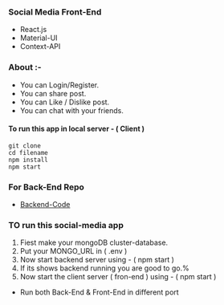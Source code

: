 ### Social Media Front-End 

* React.js
* Material-UI
* Context-API

### About :-

* You can Login/Register.
* You can share post.
* You can Like / Dislike post.
* You can chat with your friends.

####  To run this app in local server - ( Client ) 

```
git clone 
cd filename
npm install
npm start 
```

### For Back-End Repo

* [Backend-Code](https://github.com/amisha26/Social-Media-BackEnd)


### TO run this social-media app

1. Fiest make your mongoDB cluster-database.
2. Put your MONGO_URL in  ( .env )
3. Now start backend server using - ( npm start )
4. If its shows backend running you are good to go.%
5. Now start the client server ( fron-end ) using - ( npm start )

* Run both Back-End & Front-End in different port
